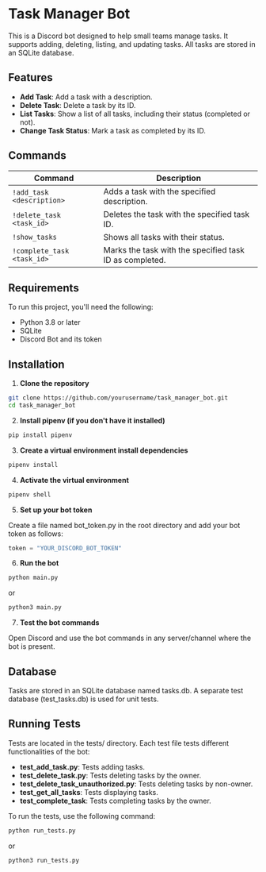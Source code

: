 # Task Manager Bot

This is a Discord bot designed to help small teams manage tasks. It supports adding, deleting, listing, and updating tasks. All tasks are stored in an SQLite database. 

## Features

- **Add Task**: Add a task with a description.
- **Delete Task**: Delete a task by its ID.
- **List Tasks**: Show a list of all tasks, including their status (completed or not).
- **Change Task Status**: Mark a task as completed by its ID.

## Commands

| Command                       | Description                                      |
|--------------------------------|--------------------------------------------------|
| `!add_task <description>`      | Adds a task with the specified description.      |
| `!delete_task <task_id>`       | Deletes the task with the specified task ID.     |
| `!show_tasks`                  | Shows all tasks with their status.               |
| `!complete_task <task_id>`     | Marks the task with the specified task ID as completed. |


## Requirements

To run this project, you'll need the following:

- Python 3.8 or later
- SQLite
- Discord Bot and its token
  
## Installation

1. **Clone the repository**

```bash
git clone https://github.com/yourusername/task_manager_bot.git
cd task_manager_bot
```

2. **Install pipenv (if you don't have it installed)**

```bash
pip install pipenv
```

3. **Create a virtual environment install dependencies**

```bash
pipenv install
```

4. **Activate the virtual environment**

```bash
pipenv shell
```

5. **Set up your bot token**

 Create a file named bot_token.py in the root directory and add your bot token as follows:

```python
token = "YOUR_DISCORD_BOT_TOKEN"
```

6. **Run the bot**

```bash
python main.py
```

 or

```bash
python3 main.py
```

7. **Test the bot commands**

 Open Discord and use the bot commands in any server/channel where the bot is present.

## Database

Tasks are stored in an SQLite database named tasks.db. A separate test database (test_tasks.db) is used for unit tests.

## Running Tests

Tests are located in the tests/ directory. Each test file tests different functionalities of the bot:

- **test_add_task.py**: Tests adding tasks.
- **test_delete_task.py**: Tests deleting tasks by the owner.
- **test_delete_task_unauthorized.py**: Tests deleting tasks by non-owner.
- **test_get_all_tasks**: Tests displaying tasks.
- **test_complete_task**: Tests completing tasks by the owner.

To run the tests, use the following command:

```bash
python run_tests.py
```

or 

```bash
python3 run_tests.py
```
